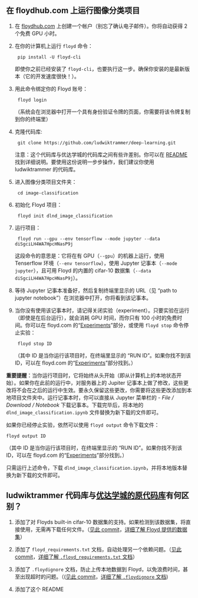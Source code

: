 ## 在 floydhub.com 上运行图像分类项目


1. 在 [floydhub.com](https://www.floydhub.com) 上创建一个帐户（别忘了确认电子邮件）。你将自动获得 2 个免费 GPU 小时。

2. 在你的计算机上运行 `floyd` 命令：

        pip install -U floyd-cli

    即使你之前已经安装了 `floyd-cli`，也要执行这一步。确保你安装的是最新版本（它的开发速度很快！）。


3. 用此命令绑定你的 Floyd 账号：

        floyd login

    （系统会在浏览器中打开一个具有身份验证令牌的页面，你需要将该令牌复制到你的终端里）

4. 克隆代码库:

        git clone https://github.com/ludwiktrammer/deep-learning.git

    注意：这个代码库与优达学城的代码库之间有些许差别。你可以在 [README](https://github.com/ludwiktrammer/deep-learning/tree/master/image-classification#how-is-this-repository-different-from-the-original) 找到详细说明。要使用这份说明一步步操作，我们建议你使用 ludwiktrammer 的代码库。

5. 进入图像分类项目文件夹：

        cd image-classification

6. 初始化 Floyd 项目：

        floyd init dlnd_image_classification

7. 运行项目：

        floyd run --gpu --env tensorflow --mode jupyter --data diSgciLH4WA7HpcHNasP9j

    这段命令的意思是：它将在有 GPU（`--gpu`）的机器上运行，使用 Tenserflow 环境（`--env tensorflow`），使用 Jupyter 记事本（`--mode jupyter`），且可用 Floyd 的内置的 cifar-10 数据集（`--data diSgciLH4WA7HpcHNasP9j`）。

8. 等待 Jupyter 记事本准备好，然后复制终端里显示的 URL（见 “path to jupyter notebook”）在浏览器中打开，你将看到该记事本。


9. 当你没有使用该记事本时，请记得关闭实验（experiment）。只要实验在运行（即使是在后台运行），就会消耗 GPU 时间，而你只有 100 小时的免费时间。你可以在 floyd.com 的“[Experiments](https://www.floydhub.com/experiments)”部分，或使用 `floyd stop` 命令停止实验：

        floyd stop ID

   （其中 ID 是当你运行该项目时，在终端里显示的 “RUN ID”。如果你找不到该 ID，可以在 floyd.com 的“[Experiments](https://www.floydhub.com/experiments)”部分找到。）

**重要提醒**：当你运行项目时，它将始终从头开始（即从计算机上的本地状态开始）。如果你在此前的运行中，对服务器上的  Jupiter 记事本上做了修改，这些更改将不会在之后的运行中生效。要永久保留这些更改，你需要将这些更改添加到本地项目文件夹中。运行记事本时，你可以直接从  Jupyter 菜单栏的 - *File / Download / Notebook* 下载记事本。下载完毕后，将本地的 `dlnd_image_classification.ipynb` 文件替换为新下载的文件即可。

如果你已经停止实验，依然可以使用 `floyd output` 命令下载文件：

    floyd output ID

   （其中 ID 是当你运行该项目时，在终端里显示的 “RUN ID”。如果你找不到该 ID，可以在 floyd.com 的“[Experiments](https://www.floydhub.com/experiments)”部分找到。）

只需运行上述命令，下载 `dlnd_image_classification.ipynb`，并将本地版本替换为新下载的文件即可。


## ludwiktrammer 代码库与[优达学城的原代码库](https://github.com/udacity/deep-learning)有何区别？

1. 添加了对 Floyds built-in cifar-10 数据集的支持。如果检测到该数据集，将直接使用，无需再下载任何文件。（[见此 commit](https://github.com/ludwiktrammer/deep-learning/commit/2e84ff7852905f154f1692f67ca15da28ac43149)，[详细了解 Floyd 提供的数据集](http://docs.floydhub.com/guides/datasets/)）

2. 添加了 `floyd_requirements.txt` 文档，自动处理另一个依赖问题。（[见此 commit](https://github.com/ludwiktrammer/deep-learning/commit/80b459411d4395dacf8f46be0b028c81858bd97a)，[详细了解 `.floyd_requirements.txt` 文档](http://docs.floydhub.com/home/installing_dependencies/)）

3. 添加了 `.floydignore` 文档，防止上传本地数据到 Floyd，以免浪费时间，甚至出现超时的问题。（([见此 commit](https://github.com/ludwiktrammer/deep-learning/commit/30d4b536b67366feef38425ce1406e969452717e)，[详细了解 `.floydignore` 文档](http://docs.floydhub.com/home/floyd_ignore/))

4. 添加了这个 README

